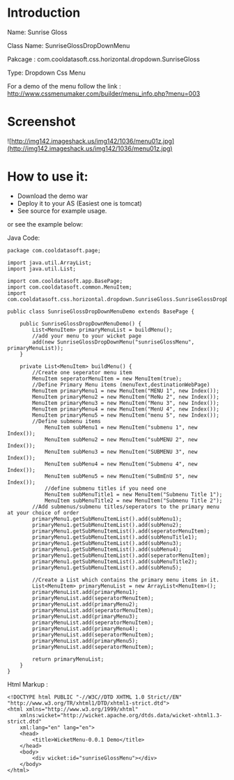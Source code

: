 # Introduction #

Name: Sunrise Gloss

Class Name: SunriseGlossDropDownMenu

Pakcage : com.cooldatasoft.css.horizontal.dropdown.SunriseGloss

Type: Dropdown Css Menu



For a demo of the menu follow the link :
http://www.cssmenumaker.com/builder/menu_info.php?menu=003

# Screenshot #
![http://img142.imageshack.us/img142/1036/menu01z.jpg](http://img142.imageshack.us/img142/1036/menu01z.jpg)

# How to use it: #

  * Download the demo war
  * Deploy it to your AS (Easiest one is tomcat)
  * See source for example usage.

or see the example below:


Java Code:

```
package com.cooldatasoft.page;

import java.util.ArrayList;
import java.util.List;

import com.cooldatasoft.app.BasePage;
import com.cooldatasoft.common.MenuItem;
import com.cooldatasoft.css.horizontal.dropdown.SunriseGloss.SunriseGlossDropDownMenu;

public class SunriseGlossDropDownMenuDemo extends BasePage {

	public SunriseGlossDropDownMenuDemo() {
		List<MenuItem> primaryMenuList = buildMenu();
		//add your menu to your wicket page
		add(new SunriseGlossDropDownMenu("sunriseGlossMenu", primaryMenuList));
	}

	private List<MenuItem> buildMenu() {
		//Create one seperator menu item
		MenuItem seperatorMenuItem = new MenuItem(true);
		//Define Primary Menu items (menuText,destinationWebPage)		
		MenuItem primaryMenu1 = new MenuItem("MENU 1", new Index());
		MenuItem primaryMenu2 = new MenuItem("MeNu 2", new Index());
		MenuItem primaryMenu3 = new MenuItem("Menu 3", new Index());
		MenuItem primaryMenu4 = new MenuItem("MenU 4", new Index());
		MenuItem primaryMenu5 = new MenuItem("menu 5", new Index());
		//Define submenu items
			MenuItem subMenu1 = new MenuItem("submenu 1", new Index());
			MenuItem subMenu2 = new MenuItem("subMENU 2", new Index());
			MenuItem subMenu3 = new MenuItem("SUBMENU 3", new Index());
			MenuItem subMenu4 = new MenuItem("Submenu 4", new Index());
			MenuItem subMenu5 = new MenuItem("SuBmEnU 5", new Index());
			//define submenu titles if you need one		
			MenuItem subMenuTitle1 = new MenuItem("Submenu Title 1");
			MenuItem subMenuTitle2 = new MenuItem("Submenu Title 2");
	    //Add submenus/submenu titles/seperators to the primary menu at your choice of order
		primaryMenu1.getSubMenuItemList().add(subMenu1);
		primaryMenu1.getSubMenuItemList().add(subMenu2);
		primaryMenu1.getSubMenuItemList().add(seperatorMenuItem);
		primaryMenu1.getSubMenuItemList().add(subMenuTitle1);
		primaryMenu1.getSubMenuItemList().add(subMenu3);
		primaryMenu1.getSubMenuItemList().add(subMenu4);
		primaryMenu1.getSubMenuItemList().add(seperatorMenuItem);
		primaryMenu1.getSubMenuItemList().add(subMenuTitle2);
		primaryMenu1.getSubMenuItemList().add(subMenu5);
		
		//Create a List which contains the primary menu items in it.	
		List<MenuItem> primaryMenuList = new ArrayList<MenuItem>();
		primaryMenuList.add(primaryMenu1);
		primaryMenuList.add(seperatorMenuItem);
		primaryMenuList.add(primaryMenu2);
		primaryMenuList.add(seperatorMenuItem);
		primaryMenuList.add(primaryMenu3);
		primaryMenuList.add(seperatorMenuItem);
		primaryMenuList.add(primaryMenu4);
		primaryMenuList.add(seperatorMenuItem);
		primaryMenuList.add(primaryMenu5);
		primaryMenuList.add(seperatorMenuItem);
		
		return primaryMenuList;
	}
}

```


Html Markup :


```
<!DOCTYPE html PUBLIC "-//W3C//DTD XHTML 1.0 Strict//EN" "http://www.w3.org/TR/xhtml1/DTD/xhtml1-strict.dtd">
<html xmlns="http://www.w3.org/1999/xhtml"
	xmlns:wicket="http://wicket.apache.org/dtds.data/wicket-xhtml1.3-strict.dtd"
	xml:lang="en" lang="en">
	<head>
		<title>WicketMenu-0.0.1 Demo</title>
	</head>
	<body>
		<div wicket:id="sunriseGlossMenu"></div>
	</body>
</html>
```